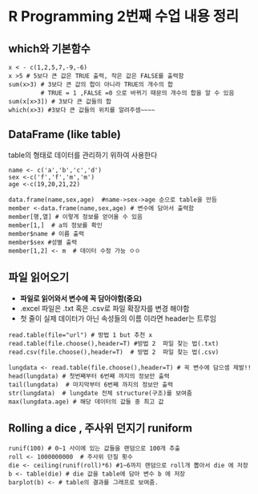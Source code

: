 # R Programming 2번째 수업 내용 정리

## which와 기본함수

~~~
x < - c(1,2,5,7,-9,-6)
x >5 # 5보다 큰 값은 TRUE 출력, 작은 값은 FALSE를 출력함
sum(x>3) # 3보다 큰 값의 합이 아니라 TRUE의 개수의 합
         # TRUE = 1 ,FALSE =0 으로 바뀌기 때문의 개수의 합을 알 수 있음
sum(x[x>3]) # 3보다 큰 값들의 합
which(x>3) #3보다 큰 값들의 위치를 알려주셈~~~~
~~~


## DataFrame (like table)

table의 형태로 데이터를 관리하기 위하여 사용한다

~~~
name <- c('a','b','c','d')
sex <-c('f','f','m','m')
age <-c(19,20,21,22)

data.frame(name,sex,age)  #name->sex->age 순으로 table을 만듬
member <-data.frame(name,sex,age) # 변수에 담아서 출력함
member[행,열] # 이렇게 정보를 얻어올 수 있음
member[1,]  # a의 정보를 확인
member$name # 이름 출력
member$sex #성별 출력
member[1,2] <- m  # 데이터 수정 가능 ㅇㅇ
~~~

## 파일 읽어오기
- **파일로 읽어와서 변수에 꼭 담아야함(중요)**
- .excel 파일은 .txt 혹은 .csv로 파일 확장자를 변경 해야함
- 첫 줄이 실제 데이터가 아닌 속성들의 이름 이라면 header는 트루임

~~~
read.table(file="url") # 방법 1 but 추천 x
read.table(file.choose(),header=T) #방법 2  파일 찾는 법(.txt)
read.csv(file.choose(),header=T)  # 방법 2  파일 찾는 법(.csv)

lungdata <- read.table(file.choose(),header=T) # 꼭 변수에 담으셈 제발!!
head(lungdata) # 첫번째부터 6번째 까지의 정보만 출력
tail(lungdata)  # 마지막부터 6번째 까지의 정보만 출력
str(lungdata)  # lungdate 전체 structure(구조)를 보여줌
max(lungdata.age) # 해당 데이터의 값들 중 최고 값
~~~

## Rolling a dice , 주사위 던지기 runiform
~~~
runif(100) # 0~1 사이에 있는 값들을 랜덤으로 100개 추출
roll <- 1000000000  # 주사위 던질 횟수
die <- ceiling(runif(roll)*6) #1~6까지 랜덤으로 roll개 뽑아서 die 에 저장
b <- table(die) # die 값을 table에 담아 변수 b 에 저장
barplot(b) <- # table의 결과를 그래프로 보여줌.
~~~
